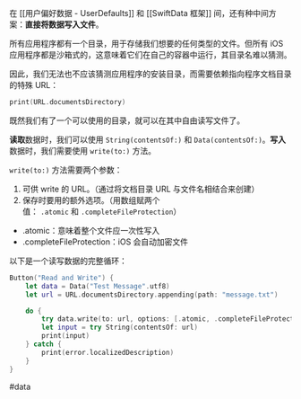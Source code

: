 在 [[用户偏好数据 - UserDefaults]] 和 [[SwiftData 框架]] 间，还有种中间方案：**直接将数据写入文件**。

所有应用程序都有一个目录，用于存储我们想要的任何类型的文件。但所有 iOS 应用程序都是沙箱式的，这意味着它们在自己的容器中运行，其目录名难以猜测。

因此，我们无法也不应该猜测应用程序的安装目录，而需要依赖指向程序文档目录的特殊 URL：

```swift
print(URL.documentsDirectory)
```

既然我们有了一个可以使用的目录，就可以在其中自由读写文件了。

**读取**数据时，我们可以使用 `String(contentsOf:)` 和 `Data(contentsOf:)`。**写入**数据时，我们需要使用 `write(to:)` 方法。

`write(to:)` 方法需要两个参数：

1. 可供 write 的 URL。（通过将文档目录 URL 与文件名相结合来创建）
2. 保存时要用的额外选项。（用数组赋两个值： `.atomic` 和 `.completeFileProtection`）

- .atomic：意味着整个文件应一次性写入
- .completeFileProtection：iOS 会自动加密文件

以下是一个读写数据的完整循环：

```swift
Button("Read and Write") {
    let data = Data("Test Message".utf8)
    let url = URL.documentsDirectory.appending(path: "message.txt")

    do {
        try data.write(to: url, options: [.atomic, .completeFileProtection])
        let input = try String(contentsOf: url)
        print(input)
    } catch {
        print(error.localizedDescription)
    }
}
```

#data 